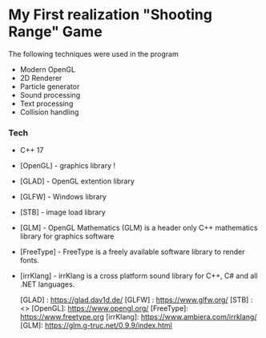 ﻿# My First realization "Shooting Range" Game

The following techniques were used in the program
   - Modern OpenGL
   - 2D Renderer
   - Particle generator
   - Sound processing
   - Text processing 
   - Collision handling

### Tech
* C++ 17
* [OpenGL] - graphics library !
* [GLAD] - OpenGL extention library
* [GLFW] - Windows library
* [STB] -  image load library
* [GLM] - OpenGL Mathematics (GLM) is a header only C++ mathematics library for graphics software
* [FreeType] - FreeType is a freely available software library to render fonts.
* [irrKlang] - irrKlang is a cross platform sound library for C++, C# and all .NET languages.

   [GLAD] : <https://glad.dav1d.de/>
   [GLFW] : <https://www.glfw.org/>
   [STB]  : <>
   [OpenGL]: <https://www.opengl.org/>
   [FreeType]: <https://www.freetype.org>
   [irrKlang]: <https://www.ambiera.com/irrklang/>
   [GLM]: <https://glm.g-truc.net/0.9.9/index.html>
